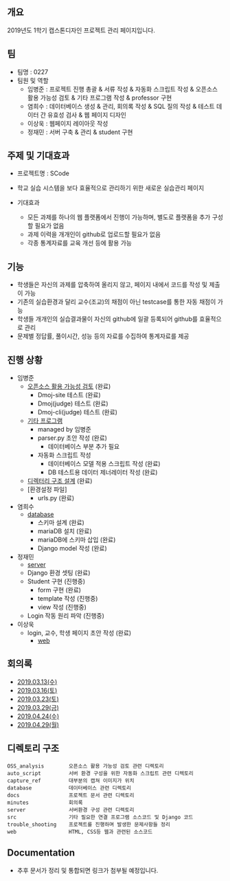## 개요
2019년도 1학기 캡스톤디자인 프로젝트 관리 페이지입니다.

## 팀
- 팀명 : 0227
- 팀원 및 역할
    - 임병준 : 프로젝트 진행 총괄 & 서류 작성 & 자동화 스크립트 작성 & 오픈소스 활용 가능성 검토 & 기타 프로그램 작성 & professor 구현
    - 염희수 : 데이터베이스 생성 & 관리, 회의록 작성 & SQL 질의 작성 & 테스트 데이터 간 유효성 검사 & 웹 페이지 디자인
    - 이상욱 : 웹페이지 레이아웃 작성
    - 정재민 : 서버 구축 & 관리 & student 구현

## 주제 및 기대효과
  - 프로젝트명 : SCode
  - 학교 실습 시스템을 보다 효율적으로 관리하기 위한 새로운 실습관리 페이지
  
  - 기대효과
    - 모든 과제를 하나의 웹 플랫폼에서 진행이 가능하며, 별도로 플랫폼을 추가 구성할 필요가 없음
    - 과제 이력을 개개인이 github로 업로드할 필요가 없음
    - 각종 통계자료를 교육 개선 등에 활용 가능
  
## 기능  
  - 학생들은 자신의 과제를 압축하여 올리지 않고, 페이지 내에서 코드를 작성 및 제출이 가능
  - 기존의 실습환경과 달리 교수(조교)의 채점이 아닌 testcase를 통한 자동 채점이 가능
  - 학생들 개개인의 실습결과물이 자신의 github에 일괄 등록되어 github를 효율적으로 관리
  - 문제별 정답률, 풀이시간, 성능 등의 자료를 수집하여 통계자료를 제공
    
## 진행 상황
  - 임병준
    - [오픈소스 활용 가능성 검토](https://github.com/BJ-Lim/Capstone_Design/tree/master/OSS_analysis) (완료) 
      - Dmoj-site 테스트 (완료)
      - Dmoj(judge) 테스트 (완료)
      - Dmoj-cli(judge) 테스트 (완료)
    - [기타 프로그램](https://github.com/BJ-Lim/Capstone_Design/tree/master/src)
      - managed by 임병준
      - parser.py 초안 작성 (완료)
        - 데이터베이스 부분 추가 필요
      - 자동화 스크립트 작성
        - 데이터베이스 모델 적용 스크립트 작성 (완료)
        - DB 테스트용 데이터 제너레이터 작성 (완료)
    - [디렉터리 구조 설계](https://github.com/BJ-Lim/Capstone_Design/blob/master/docs/directory_structure) (완료)
    - [환경설정 파일]
      - urls.py (완료)
  - 염희수
    - [database](https://github.com/BJ-Lim/Capstone_Design/tree/master/database) 
      - 스키마 설계 (완료)
      - mariaDB 설치 (완료)
      - mariaDB에 스키마 삽입 (완료)
      - Django model 작성 (완료)
  - 정재민
    - [server](https://github.com/BJ-Lim/Capstone_Design/tree/master/server) 
    - Django 환경 셋팅 (완료)
    - Student 구현 (진행중)
      - form 구현 (완료)
      - template 작성 (진행중)
      - view 작성 (진행중)
    - Login 작동 원리 파악 (진행중)
  - 이상욱
    - login, 교수, 학생 페이지 초안 작성 (완료)
      - [web](https://github.com/BJ-Lim/Capstone_Design/tree/master/web) 

## 회의록 
- [2019.03.13(수)](https://github.com/BJ-Lim/Capstone_Design/tree/master/minutes/1.md)
- [2019.03.16(토)](https://github.com/BJ-Lim/Capstone_Design/tree/master/minutes/2.md)
- [2019.03.23(토)](https://github.com/BJ-Lim/Capstone_Design/tree/master/minutes/3.md)
- [2019.03.29(금)](https://github.com/BJ-Lim/Capstone_Design/tree/master/minutes/4.md)
- [2019.04.24(수)](https://github.com/BJ-Lim/Capstone_Design/tree/master/minutes/5.md)
- [2019.04.29(월)](https://github.com/BJ-Lim/Capstone_Design/tree/master/minutes/6.md)

## 디렉토리 구조
```
OSS_analysis        오픈소스 활용 가능성 검토 관련 디렉토리
auto_script         서버 환경 구성을 위한 자동화 스크립트 관련 디렉토리
capture_ref         대부분의 캡쳐 이미지가 위치
database            데이터베이스 관련 디렉토리
docs                프로젝트 문서 관련 디렉토리
minutes             회의록
server              서버환경 구성 관련 디렉토리
src                 기타 필요한 연결 프로그램 소스코드 및 Django 코드
trouble_shooting    프로젝트를 진행하며 발생한 문제사항들 정리
web                 HTML, CSS등 웹과 관련된 소스코드
```

## Documentation
- 추후 문서가 정리 및 통합되면 링크가 첨부될 예정입니다.
